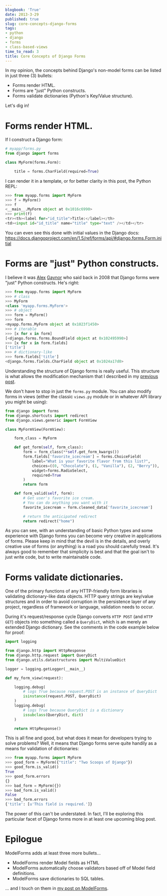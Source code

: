 ```yaml
---
blogbook: 'True'
date: 2013-3-29
published: true
slug: core-concepts-django-forms
tags:
- python
- django
- forms
- class-based-views
time_to_read: 3
title: Core Concepts of Django Forms
---
```


In my opinion, the concepts behind Django's non-model forms can be
listed in just three (3) bullets:

-   Forms render HTML.
-   Forms are "just" Python constructs.
-   Forms validate dictionaries (Python's Key/Value structure).

Let's dig in!

Forms render HTML.
==================

If I construct a Django form:

``` python
# myapp/forms.py
from django import forms

class MyForm(forms.Form):

    title = forms.CharField(required=True)
```

I can render it in a template, or for better clarity in this post, the
Python REPL:

``` python
>>> from myapp.forms import MyForm
>>> f = MyForm()
>>> f
<__main__.MyForm object at 0x1016c6990>
>>> print(f)
<tr><th><label for="id_title">Title:</label></th>
<td><input id="id_title" name="title" type="text" /></td></tr>
```

You can even see this done with initial values in the Django docs:
<https://docs.djangoproject.com/en/1.5/ref/forms/api/#django.forms.Form.initial>

Forms are "just" Python constructs.
=====================================

I believe it was [Alex](https://twitter.com/alex_gaynor)
[Gaynor](http://alexgaynor.net/) who said back in 2008 that Django forms
were "just" Python constructs. He's right:

``` python
>>> from myapp.forms import MyForm
>>> # class
>>> MyForm
<class 'myapp.forms.MyForm'>
>>> # object
>>> form = MyForm()
>>> form
<myapp.forms.MyForm object at 0x1023f1450>
>>> # iterable
>>> [x for x in form]
[<django.forms.forms.BoundField object at 0x102495990>]
>>> [x for x in form.fields]
['title']
>>> # dictionary-like
>>> form.fields['title']
<django.forms.fields.CharField object at 0x1024a17d0>
```

Understanding the structure of Django forms is really useful. This
structure is what allows the modification mechanism that I described in
my [previous post](/overloading-form-fields.html).

We don't have to stop in just the `forms.py` module. You can also
modify forms in views (either the classic `views.py` module or in
whatever API library you might be using):

``` python
from django import forms
from django.shortcuts import redirect
from django.views.generic import FormView

class MyFormView(FormView):

    form_class = MyForm

    def get_form(self, form_class):
        form = form_class(**self.get_form_kwargs())
        form.fields['favorite_icecream'] = forms.ChoiceField(
            label="What is your favorite flavor from this list?",
            choices=((0, "Chocolate"), (1, "Vanilla"), (2, "Berry")),
            widget=forms.RadioSelect,
            required=True
        )
        return form

    def form_valid(self, form):
        # Get user's favorite ice cream.
        # You can do anything you want with it
        favorite_icecream = form.cleaned_data['favorite_icecream']

        # return the anticipated redirect
        return redirect("home")
```

As you can see, with an understanding of basic Python types and some
experience with Django forms you can become very creative in
applications of forms. Please keep in mind that the devil is in the
details, and overly creative use of forms (or anything) is a road you
should carefully tread. It's always good to remember that simplicity is
best and that the goal isn't to just write code, but to write
maintainable code.

Forms validate dictionaries.
============================

One of the primary functions of any HTTP-friendly form libraries is
validating dictionary-like data objects. HTTP query strings are
key/value structures and in order to avoid corruption in the persistence
layer of any project, regardless of framework or language, validation
needs to occur.

During it's request/response cycle Django converts `HTTP POST` (and
`HTTP GET`) objects into something called a `QueryDict`, which is an
merely an extended Django dictionary. See the comments in the code
example below for proof:

``` python
import logging

from django.http import HttpResponse
from django.http.request import QueryDict
from django.utils.datastructures import MultiValueDict

logger = logging.getLogger(__main__)

def my_form_view(request):

    logging.debug(
        # logs True because request.POST is an instance of QueryDict
        isinstance(request.POST, QueryDict)
    )
    logging.debug(
        # logs True because QueryDict is a dictionary
        issubclass(QueryDict, dict)
    )      

    return HttpResponse()
```

This is all fine and good, but what does it mean for developers trying
to solve problems? Well, it means that Django forms serve quite handily
as a means for validation of dictionaries:

``` python
>>> from myapp.forms import MyForm
>>> good_form = MyForm({"title": "Two Scoops of Django"})
>>> good_form.is_valid()
True
>>> good_form.errors
{}
>>> bad_form = MyForm({})
>>> bad_form.is_valid()
False
>>> bad_form.errors
{'title': [u'This field is required.']}
```

The power of this can't be understated. In fact, I'll be exploring
this particular facet of Django forms more in at least one upcoming blog
post.

Epilogue
========

ModelForms adds at least three more bullets...

-   ModelForms render Model fields as HTML
-   ModelForms automatically choose validators based off of Model field
    definitions.
-   ModelForms save dictionaries to SQL tables.

... and I touch on them in [my post on
ModelForms](/core-concepts-django-modelforms.html).
